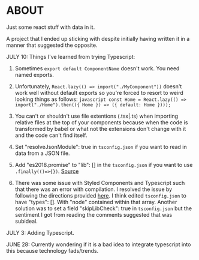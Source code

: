 # ABOUT

Just some react stuff with data in it.

A project that I ended up sticking with despite initially having written it in a manner that suggested the opposite.

JULY 10:
Things I've learned from trying Typescript:

1. Sometimes `export default ComponentName` doesn't work. You need named exports.

2. Unfortunately, `React.lazy(() => import("./MyComponent"))` doesn't work well without default exports so you're forced to resort to weird looking things as follows: `javascript const Home = React.lazy(() => import("./Home").then(({ Home }) => ({ default: Home })));`

3. You can't or shouldn't use file extentions (.tsx|.ts) when importing relative files at the top of your components because when the code is transformed by babel or what not the extensions don't change with it and the code can't find itself.

4. Set "resolveJsonModule": true in `tsconfig.json` if you want to read in data from a JSON file.

5. Add "es2018.promise" to "lib": [] in the `tsconfig.json` if you want to use `.finally(()=>{})`. [Source](https://stackoverflow.com/questions/52079031/property-finally-does-not-exist-on-type-promisevoid)

6. There was some issue with Styled Components and Typescript such that there was an error with compilation. I resolved the issue by following the directions provided [here](https://stackoverflow.com/questions/52079031/property-finally-does-not-exist-on-type-promisevoid). I think edited `tsconfig.json` to have "types": []. With "node" contained within that array. Another solution was to set a field "skipLibCheck": true in `tsconfig.json` but the sentiment I got from reading the comments suggested that was subideal.

JULY 3: Adding Typescript.

JUNE 28: Currently wondering if it is a bad idea to integrate typescript into this because technology fads/trends.
